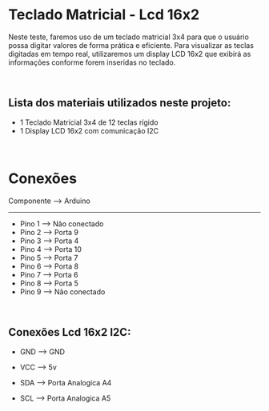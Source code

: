 <h1>Teclado Matricial - Lcd 16x2</h1>

Neste teste, faremos uso de um teclado matricial 3x4 para que o usuário possa digitar valores de forma prática e eficiente. Para visualizar as teclas digitadas em tempo real, utilizaremos um display LCD 16x2 que exibirá as informações conforme forem inseridas no teclado.

<div> </br>
<h2>Lista dos materiais utilizados neste projeto:</h2>

- 1 Teclado Matricial 3x4 de 12 teclas rígido
- 1 Display LCD 16x2 com comunicação I2C
</div>

<div></br>
<h1>Conexões</h1>

Componente --> Arduino

___

- Pino 1 --> Não conectado
- Pino 2 --> Porta 9
- Pino 3 --> Porta 4
- Pino 4 --> Porta 10
- Pino 5 --> Porta 7
- Pino 6 --> Porta 8
- Pino 7 --> Porta 6
- Pino 8 --> Porta 5
- Pino 9 --> Não conectado

</br><h2>Conexões Lcd 16x2 I2C:</h2>

- GND --> GND

- VCC --> 5v

- SDA --> Porta Analogica A4

- SCL --> Porta Analogica A5
</div>
